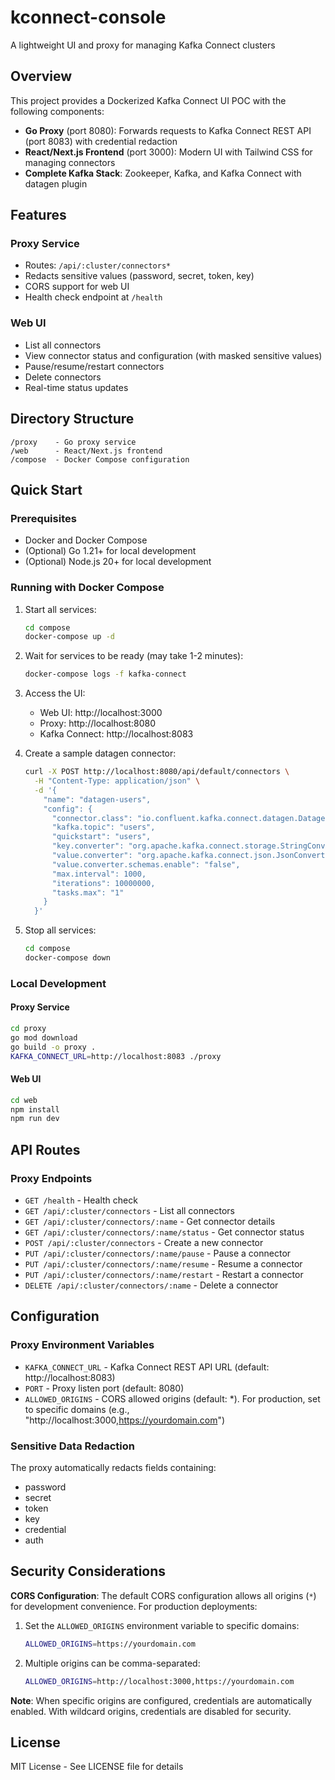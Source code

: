 # kconnect-console

A lightweight UI and proxy for managing Kafka Connect clusters

## Overview

This project provides a Dockerized Kafka Connect UI POC with the following components:

- **Go Proxy** (port 8080): Forwards requests to Kafka Connect REST API (port 8083) with credential redaction
- **React/Next.js Frontend** (port 3000): Modern UI with Tailwind CSS for managing connectors
- **Complete Kafka Stack**: Zookeeper, Kafka, and Kafka Connect with datagen plugin

## Features

### Proxy Service
- Routes: `/api/:cluster/connectors*`
- Redacts sensitive values (password, secret, token, key)
- CORS support for web UI
- Health check endpoint at `/health`

### Web UI
- List all connectors
- View connector status and configuration (with masked sensitive values)
- Pause/resume/restart connectors
- Delete connectors
- Real-time status updates

## Directory Structure

```
/proxy    - Go proxy service
/web      - React/Next.js frontend
/compose  - Docker Compose configuration
```

## Quick Start

### Prerequisites

- Docker and Docker Compose
- (Optional) Go 1.21+ for local development
- (Optional) Node.js 20+ for local development

### Running with Docker Compose

1. Start all services:
   ```bash
   cd compose
   docker-compose up -d
   ```

2. Wait for services to be ready (may take 1-2 minutes):
   ```bash
   docker-compose logs -f kafka-connect
   ```

3. Access the UI:
   - Web UI: http://localhost:3000
   - Proxy: http://localhost:8080
   - Kafka Connect: http://localhost:8083

4. Create a sample datagen connector:
   ```bash
   curl -X POST http://localhost:8080/api/default/connectors \
     -H "Content-Type: application/json" \
     -d '{
       "name": "datagen-users",
       "config": {
         "connector.class": "io.confluent.kafka.connect.datagen.DatagenConnector",
         "kafka.topic": "users",
         "quickstart": "users",
         "key.converter": "org.apache.kafka.connect.storage.StringConverter",
         "value.converter": "org.apache.kafka.connect.json.JsonConverter",
         "value.converter.schemas.enable": "false",
         "max.interval": 1000,
         "iterations": 10000000,
         "tasks.max": "1"
       }
     }'
   ```

5. Stop all services:
   ```bash
   cd compose
   docker-compose down
   ```

### Local Development

#### Proxy Service
```bash
cd proxy
go mod download
go build -o proxy .
KAFKA_CONNECT_URL=http://localhost:8083 ./proxy
```

#### Web UI
```bash
cd web
npm install
npm run dev
```

## API Routes

### Proxy Endpoints

- `GET /health` - Health check
- `GET /api/:cluster/connectors` - List all connectors
- `GET /api/:cluster/connectors/:name` - Get connector details
- `GET /api/:cluster/connectors/:name/status` - Get connector status
- `POST /api/:cluster/connectors` - Create a new connector
- `PUT /api/:cluster/connectors/:name/pause` - Pause a connector
- `PUT /api/:cluster/connectors/:name/resume` - Resume a connector
- `PUT /api/:cluster/connectors/:name/restart` - Restart a connector
- `DELETE /api/:cluster/connectors/:name` - Delete a connector

## Configuration

### Proxy Environment Variables

- `KAFKA_CONNECT_URL` - Kafka Connect REST API URL (default: http://localhost:8083)
- `PORT` - Proxy listen port (default: 8080)
- `ALLOWED_ORIGINS` - CORS allowed origins (default: *). For production, set to specific domains (e.g., "http://localhost:3000,https://yourdomain.com")

### Sensitive Data Redaction

The proxy automatically redacts fields containing:
- password
- secret
- token
- key
- credential
- auth

## Security Considerations

**CORS Configuration**: The default CORS configuration allows all origins (`*`) for development convenience. For production deployments:

1. Set the `ALLOWED_ORIGINS` environment variable to specific domains:
   ```bash
   ALLOWED_ORIGINS=https://yourdomain.com
   ```

2. Multiple origins can be comma-separated:
   ```bash
   ALLOWED_ORIGINS=http://localhost:3000,https://yourdomain.com
   ```

**Note**: When specific origins are configured, credentials are automatically enabled. With wildcard origins, credentials are disabled for security.

## License

MIT License - See LICENSE file for details
